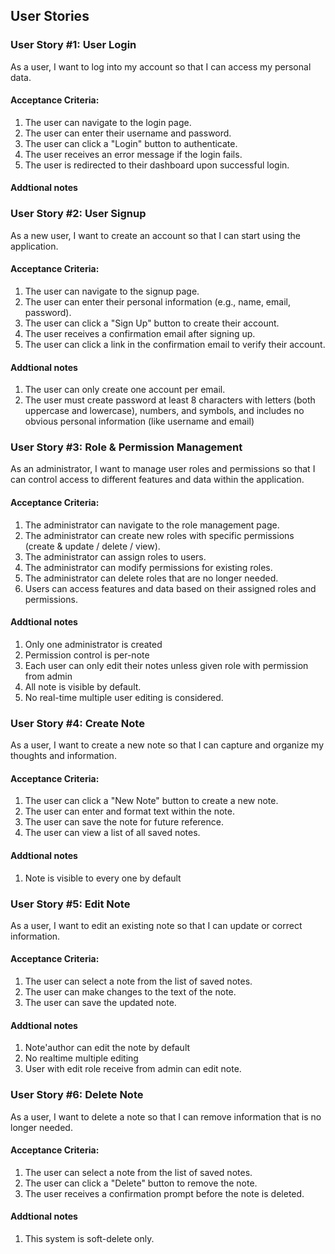 ## User Stories

### User Story #1: User Login
As a user, I want to log into my account so that I can access my personal data.

#### Acceptance Criteria:
1. The user can navigate to the login page.
2. The user can enter their username and password.
3. The user can click a "Login" button to authenticate.
4. The user receives an error message if the login fails.
5. The user is redirected to their dashboard upon successful login.

#### Addtional notes

### User Story #2: User Signup
As a new user, I want to create an account so that I can start using the application.

#### Acceptance Criteria:
1. The user can navigate to the signup page.
2. The user can enter their personal information (e.g., name, email, password).
3. The user can click a "Sign Up" button to create their account.
4. The user receives a confirmation email after signing up.
5. The user can click a link in the confirmation email to verify their account.

#### Addtional notes
1. The user can only create one account per email.
2. The user must create password at least 8 characters with letters (both uppercase and lowercase), numbers, and symbols, and includes no obvious personal information (like username and email)

### User Story #3: Role & Permission Management
As an administrator, I want to manage user roles and permissions so that I can control access to different features and data within the application.

#### Acceptance Criteria:
1. The administrator can navigate to the role management page.
2. The administrator can create new roles with specific permissions (create & update / delete / view).
3. The administrator can assign roles to users.
4. The administrator can modify permissions for existing roles.
5. The administrator can delete roles that are no longer needed.
6. Users can access features and data based on their assigned roles and permissions.

#### Addtional notes
1. Only one administrator is created
2. Permission control is per-note
3. Each user can only edit their notes unless given role with permission from admin
4. All note is visible by default.
5. No real-time multiple user editing is considered.

### User Story #4: Create Note
As a user, I want to create a new note so that I can capture and organize my thoughts and information.

#### Acceptance Criteria:
1. The user can click a "New Note" button to create a new note.
2. The user can enter and format text within the note.
3. The user can save the note for future reference.
4. The user can view a list of all saved notes.

#### Addtional notes
1. Note is visible to every one by default

### User Story #5: Edit Note
As a user, I want to edit an existing note so that I can update or correct information.

#### Acceptance Criteria:
1. The user can select a note from the list of saved notes.
2. The user can make changes to the text of the note.
3. The user can save the updated note.

#### Addtional notes
1. Note'author can edit the note by default
2. No realtime multiple editing
3. User with edit role receive from admin can edit note.


### User Story #6: Delete Note
As a user, I want to delete a note so that I can remove information that is no longer needed.

#### Acceptance Criteria:
1. The user can select a note from the list of saved notes.
2. The user can click a "Delete" button to remove the note.
3. The user receives a confirmation prompt before the note is deleted.

#### Addtional notes
1. This system is soft-delete only.

